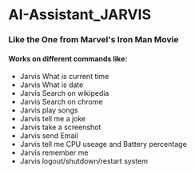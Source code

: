 # AI-Assistant_JARVIS
### Like the One from Marvel's Iron Man Movie

#### Works on different commands like:

- Jarvis What is current time
- Jarvis What is date
- Jarvis Search on wikipedia
- Jarvis Search on chrome
- Jarvis play songs
- Jarvis tell me a joke
- Jarvis take a screenshot
- Jarvis send Email
- Jarvis tell me CPU useage and Battery percentage
- Jarvis remember me
- Jarvis logout/shutdown/restart system

